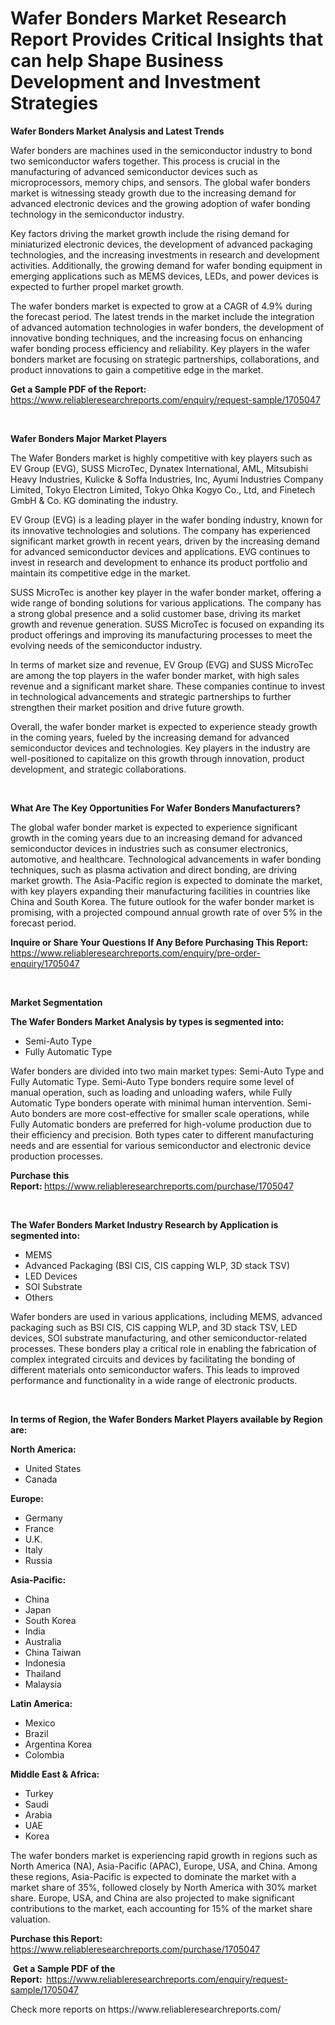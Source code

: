 <p><h1>Wafer Bonders Market Research Report Provides Critical Insights that can help Shape Business Development and Investment Strategies</h1></p><p><strong>Wafer Bonders Market Analysis and Latest Trends</strong></p>
<p><p>Wafer bonders are machines used in the semiconductor industry to bond two semiconductor wafers together. This process is crucial in the manufacturing of advanced semiconductor devices such as microprocessors, memory chips, and sensors. The global wafer bonders market is witnessing steady growth due to the increasing demand for advanced electronic devices and the growing adoption of wafer bonding technology in the semiconductor industry.</p><p>Key factors driving the market growth include the rising demand for miniaturized electronic devices, the development of advanced packaging technologies, and the increasing investments in research and development activities. Additionally, the growing demand for wafer bonding equipment in emerging applications such as MEMS devices, LEDs, and power devices is expected to further propel market growth.</p><p>The wafer bonders market is expected to grow at a CAGR of 4.9% during the forecast period. The latest trends in the market include the integration of advanced automation technologies in wafer bonders, the development of innovative bonding techniques, and the increasing focus on enhancing wafer bonding process efficiency and reliability. Key players in the wafer bonders market are focusing on strategic partnerships, collaborations, and product innovations to gain a competitive edge in the market.</p></p>
<p><strong>Get a Sample PDF of the Report:&nbsp;</strong> <a href="https://www.reliableresearchreports.com/enquiry/request-sample/1705047">https://www.reliableresearchreports.com/enquiry/request-sample/1705047</a></p>
<p>&nbsp;</p>
<p><strong>Wafer Bonders Major Market Players</strong></p>
<p><p>The Wafer Bonders market is highly competitive with key players such as EV Group (EVG), SUSS MicroTec, Dynatex International, AML, Mitsubishi Heavy Industries, Kulicke & Soffa Industries, Inc, Ayumi Industries Company Limited, Tokyo Electron Limited, Tokyo Ohka Kogyo Co., Ltd, and Finetech GmbH & Co. KG dominating the industry. </p><p>EV Group (EVG) is a leading player in the wafer bonding industry, known for its innovative technologies and solutions. The company has experienced significant market growth in recent years, driven by the increasing demand for advanced semiconductor devices and applications. EVG continues to invest in research and development to enhance its product portfolio and maintain its competitive edge in the market.</p><p>SUSS MicroTec is another key player in the wafer bonder market, offering a wide range of bonding solutions for various applications. The company has a strong global presence and a solid customer base, driving its market growth and revenue generation. SUSS MicroTec is focused on expanding its product offerings and improving its manufacturing processes to meet the evolving needs of the semiconductor industry.</p><p>In terms of market size and revenue, EV Group (EVG) and SUSS MicroTec are among the top players in the wafer bonder market, with high sales revenue and a significant market share. These companies continue to invest in technological advancements and strategic partnerships to further strengthen their market position and drive future growth.</p><p>Overall, the wafer bonder market is expected to experience steady growth in the coming years, fueled by the increasing demand for advanced semiconductor devices and technologies. Key players in the industry are well-positioned to capitalize on this growth through innovation, product development, and strategic collaborations.</p></p>
<p>&nbsp;</p>
<p><strong>What Are The Key Opportunities For Wafer Bonders Manufacturers?</strong></p>
<p><p>The global wafer bonder market is expected to experience significant growth in the coming years due to an increasing demand for advanced semiconductor devices in industries such as consumer electronics, automotive, and healthcare. Technological advancements in wafer bonding techniques, such as plasma activation and direct bonding, are driving market growth. The Asia-Pacific region is expected to dominate the market, with key players expanding their manufacturing facilities in countries like China and South Korea. The future outlook for the wafer bonder market is promising, with a projected compound annual growth rate of over 5% in the forecast period.</p></p>
<p><strong>Inquire or Share Your Questions If Any Before Purchasing This Report:</strong> <a href="https://www.reliableresearchreports.com/enquiry/pre-order-enquiry/1705047">https://www.reliableresearchreports.com/enquiry/pre-order-enquiry/1705047</a></p>
<p>&nbsp;</p>
<p><strong>Market Segmentation</strong></p>
<p><strong>The Wafer Bonders Market Analysis by types is segmented into:</strong></p>
<p><ul><li>Semi-Auto Type</li><li>Fully Automatic Type</li></ul></p>
<p><p>Wafer bonders are divided into two main market types: Semi-Auto Type and Fully Automatic Type. Semi-Auto Type bonders require some level of manual operation, such as loading and unloading wafers, while Fully Automatic Type bonders operate with minimal human intervention. Semi-Auto bonders are more cost-effective for smaller scale operations, while Fully Automatic bonders are preferred for high-volume production due to their efficiency and precision. Both types cater to different manufacturing needs and are essential for various semiconductor and electronic device production processes.</p></p>
<p><strong>Purchase this Report:&nbsp;</strong><a href="https://www.reliableresearchreports.com/purchase/1705047">https://www.reliableresearchreports.com/purchase/1705047</a></p>
<p>&nbsp;</p>
<p><strong>The Wafer Bonders Market Industry Research by Application is segmented into:</strong></p>
<p><ul><li>MEMS</li><li>Advanced Packaging (BSI CIS, CIS capping WLP, 3D stack TSV)</li><li>LED Devices</li><li>SOI Substrate</li><li>Others</li></ul></p>
<p><p>Wafer bonders are used in various applications, including MEMS, advanced packaging such as BSI CIS, CIS capping WLP, and 3D stack TSV, LED devices, SOI substrate manufacturing, and other semiconductor-related processes. These bonders play a critical role in enabling the fabrication of complex integrated circuits and devices by facilitating the bonding of different materials onto semiconductor wafers. This leads to improved performance and functionality in a wide range of electronic products.</p></p>
<p>&nbsp;</p>
<p><strong>In terms of Region, the Wafer Bonders Market Players available by Region are:</strong></p>
<p>
    <p> <strong> North America: </strong>
        <ul>
            <li>United States</li>
            <li>Canada</li>
        </ul>
        </p> 
    <p> <strong> Europe: </strong>
        <ul>
            <li>Germany</li>
            <li>France</li>
            <li>U.K.</li>
            <li>Italy</li>
            <li>Russia</li>
        </ul>
        </p> 
    <p> <strong> Asia-Pacific: </strong>
        <ul>
            <li>China</li>
            <li>Japan</li>
            <li>South Korea</li>
            <li>India</li>
            <li>Australia</li>
            <li>China Taiwan</li>
            <li>Indonesia</li>
            <li>Thailand</li>
            <li>Malaysia</li>
        </ul>
        </p> 
    <p> <strong> Latin America: </strong>
        <ul>
            <li>Mexico</li>
            <li>Brazil</li>
            <li>Argentina Korea</li>
            <li>Colombia</li>
        </ul>
        </p> 
    <p> <strong> Middle East & Africa: </strong>
        <ul>
            <li>Turkey</li>
            <li>Saudi</li>
            <li>Arabia</li>
            <li>UAE</li>
            <li>Korea</li>
        </ul>
    </p>
    </p>
<p><p>The wafer bonders market is experiencing rapid growth in regions such as North America (NA), Asia-Pacific (APAC), Europe, USA, and China. Among these regions, Asia-Pacific is expected to dominate the market with a market share of 35%, followed closely by North America with 30% market share. Europe, USA, and China are also projected to make significant contributions to the market, each accounting for 15% of the market share valuation.</p></p>
<p><strong>Purchase this Report: </strong><a href="https://www.reliableresearchreports.com/purchase/1705047">https://www.reliableresearchreports.com/purchase/1705047</a></p>
<p>&nbsp;<strong>Get a Sample PDF of the Report:&nbsp;&nbsp;</strong><a href="https://www.reliableresearchreports.com/enquiry/request-sample/1705047">https://www.reliableresearchreports.com/enquiry/request-sample/1705047</a></p>
<p><strong></strong></p>
<p>Check more reports on https://www.reliableresearchreports.com/</p>